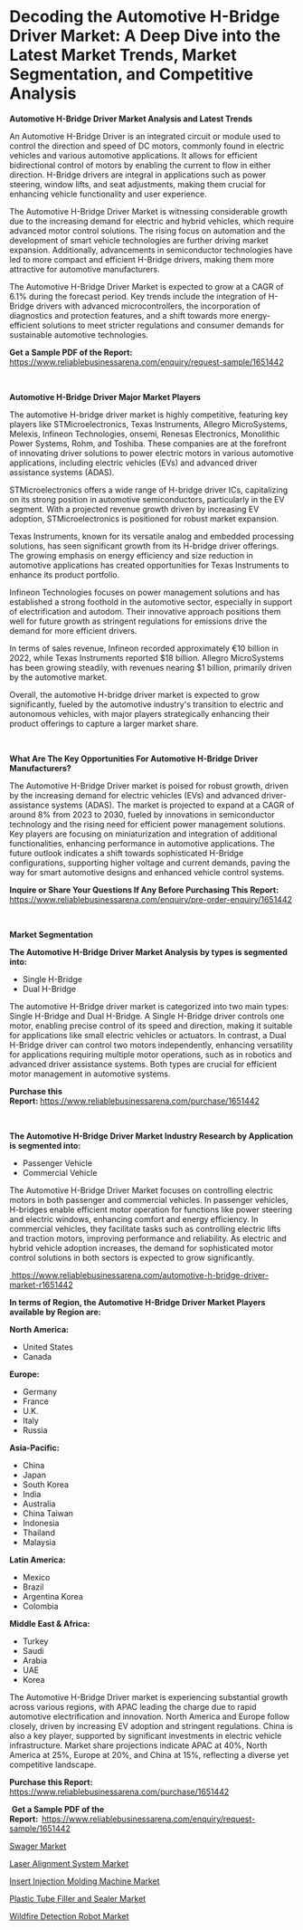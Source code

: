 <p><h1>Decoding the Automotive H-Bridge Driver Market: A Deep Dive into the Latest Market Trends, Market Segmentation, and Competitive Analysis</h1></p><p><strong>Automotive H-Bridge Driver Market Analysis and Latest Trends</strong></p>
<p><p>An Automotive H-Bridge Driver is an integrated circuit or module used to control the direction and speed of DC motors, commonly found in electric vehicles and various automotive applications. It allows for efficient bidirectional control of motors by enabling the current to flow in either direction. H-Bridge drivers are integral in applications such as power steering, window lifts, and seat adjustments, making them crucial for enhancing vehicle functionality and user experience.</p><p>The Automotive H-Bridge Driver Market is witnessing considerable growth due to the increasing demand for electric and hybrid vehicles, which require advanced motor control solutions. The rising focus on automation and the development of smart vehicle technologies are further driving market expansion. Additionally, advancements in semiconductor technologies have led to more compact and efficient H-Bridge drivers, making them more attractive for automotive manufacturers.</p><p>The Automotive H-Bridge Driver Market is expected to grow at a CAGR of 6.1% during the forecast period. Key trends include the integration of H-Bridge drivers with advanced microcontrollers, the incorporation of diagnostics and protection features, and a shift towards more energy-efficient solutions to meet stricter regulations and consumer demands for sustainable automotive technologies.</p></p>
<p><strong>Get a Sample PDF of the Report:&nbsp;</strong> <a href="https://www.reliablebusinessarena.com/enquiry/request-sample/1651442?utm_campaign=3521&utm_medium=2&utm_source=Github&utm_content=ia&utm_term=23032025&utm_id=automotive-h-bridge-driver">https://www.reliablebusinessarena.com/enquiry/request-sample/1651442</a></p>
<p>&nbsp;</p>
<p><strong>Automotive H-Bridge Driver Major Market Players</strong></p>
<p><p>The automotive H-bridge driver market is highly competitive, featuring key players like STMicroelectronics, Texas Instruments, Allegro MicroSystems, Melexis, Infineon Technologies, onsemi, Renesas Electronics, Monolithic Power Systems, Rohm, and Toshiba. These companies are at the forefront of innovating driver solutions to power electric motors in various automotive applications, including electric vehicles (EVs) and advanced driver assistance systems (ADAS).</p><p>STMicroelectronics offers a wide range of H-bridge driver ICs, capitalizing on its strong position in automotive semiconductors, particularly in the EV segment. With a projected revenue growth driven by increasing EV adoption, STMicroelectronics is positioned for robust market expansion.</p><p>Texas Instruments, known for its versatile analog and embedded processing solutions, has seen significant growth from its H-bridge driver offerings. The growing emphasis on energy efficiency and size reduction in automotive applications has created opportunities for Texas Instruments to enhance its product portfolio.</p><p>Infineon Technologies focuses on power management solutions and has established a strong foothold in the automotive sector, especially in support of electrification and autodom. Their innovative approach positions them well for future growth as stringent regulations for emissions drive the demand for more efficient drivers.</p><p>In terms of sales revenue, Infineon recorded approximately €10 billion in 2022, while Texas Instruments reported $18 billion. Allegro MicroSystems has been growing steadily, with revenues nearing $1 billion, primarily driven by the automotive market.</p><p>Overall, the automotive H-bridge driver market is expected to grow significantly, fueled by the automotive industry's transition to electric and autonomous vehicles, with major players strategically enhancing their product offerings to capture a larger market share.</p></p>
<p>&nbsp;</p>
<p><strong>What Are The Key Opportunities For Automotive H-Bridge Driver Manufacturers?</strong></p>
<p><p>The Automotive H-Bridge Driver market is poised for robust growth, driven by the increasing demand for electric vehicles (EVs) and advanced driver-assistance systems (ADAS). The market is projected to expand at a CAGR of around 8% from 2023 to 2030, fueled by innovations in semiconductor technology and the rising need for efficient power management solutions. Key players are focusing on miniaturization and integration of additional functionalities, enhancing performance in automotive applications. The future outlook indicates a shift towards sophisticated H-Bridge configurations, supporting higher voltage and current demands, paving the way for smart automotive designs and enhanced vehicle control systems.</p></p>
<p><strong>Inquire or Share Your Questions If Any Before Purchasing This Report:</strong> <a href="https://www.reliablebusinessarena.com/enquiry/pre-order-enquiry/1651442?utm_campaign=3521&utm_medium=2&utm_source=Github&utm_content=ia&utm_term=23032025&utm_id=automotive-h-bridge-driver">https://www.reliablebusinessarena.com/enquiry/pre-order-enquiry/1651442</a></p>
<p>&nbsp;</p>
<p><strong>Market Segmentation</strong></p>
<p><strong>The Automotive H-Bridge Driver Market Analysis by types is segmented into:</strong></p>
<p><ul><li>Single H-Bridge</li><li>Dual H-Bridge</li></ul></p>
<p><p>The automotive H-Bridge driver market is categorized into two main types: Single H-Bridge and Dual H-Bridge. A Single H-Bridge driver controls one motor, enabling precise control of its speed and direction, making it suitable for applications like small electric vehicles or actuators. In contrast, a Dual H-Bridge driver can control two motors independently, enhancing versatility for applications requiring multiple motor operations, such as in robotics and advanced driver assistance systems. Both types are crucial for efficient motor management in automotive systems.</p></p>
<p><strong>Purchase this Report:&nbsp;</strong><a href="https://www.reliablebusinessarena.com/purchase/1651442?utm_campaign=3521&utm_medium=2&utm_source=Github&utm_content=ia&utm_term=23032025&utm_id=automotive-h-bridge-driver">https://www.reliablebusinessarena.com/purchase/1651442</a></p>
<p>&nbsp;</p>
<p><strong>The Automotive H-Bridge Driver Market Industry Research by Application is segmented into:</strong></p>
<p><ul><li>Passenger Vehicle</li><li>Commercial Vehicle</li></ul></p>
<p><p>The Automotive H-Bridge Driver Market focuses on controlling electric motors in both passenger and commercial vehicles. In passenger vehicles, H-bridges enable efficient motor operation for functions like power steering and electric windows, enhancing comfort and energy efficiency. In commercial vehicles, they facilitate tasks such as controlling electric lifts and traction motors, improving performance and reliability. As electric and hybrid vehicle adoption increases, the demand for sophisticated motor control solutions in both sectors is expected to grow significantly.</p></p>
<p><a href="https://www.reliablebusinessarena.com/automotive-h-bridge-driver-market-r1651442?utm_campaign=3521&utm_medium=2&utm_source=Github&utm_content=ia&utm_term=23032025&utm_id=automotive-h-bridge-driver">&nbsp;https://www.reliablebusinessarena.com/automotive-h-bridge-driver-market-r1651442</a></p>
<p><strong>In terms of Region, the Automotive H-Bridge Driver Market Players available by Region are:</strong></p>
<p>
    <p> <strong> North America: </strong>
        <ul>
            <li>United States</li>
            <li>Canada</li>
        </ul>
        </p> 
    <p> <strong> Europe: </strong>
        <ul>
            <li>Germany</li>
            <li>France</li>
            <li>U.K.</li>
            <li>Italy</li>
            <li>Russia</li>
        </ul>
        </p> 
    <p> <strong> Asia-Pacific: </strong>
        <ul>
            <li>China</li>
            <li>Japan</li>
            <li>South Korea</li>
            <li>India</li>
            <li>Australia</li>
            <li>China Taiwan</li>
            <li>Indonesia</li>
            <li>Thailand</li>
            <li>Malaysia</li>
        </ul>
        </p> 
    <p> <strong> Latin America: </strong>
        <ul>
            <li>Mexico</li>
            <li>Brazil</li>
            <li>Argentina Korea</li>
            <li>Colombia</li>
        </ul>
        </p> 
    <p> <strong> Middle East & Africa: </strong>
        <ul>
            <li>Turkey</li>
            <li>Saudi</li>
            <li>Arabia</li>
            <li>UAE</li>
            <li>Korea</li>
        </ul>
    </p>
    </p>
<p><p>The Automotive H-Bridge Driver market is experiencing substantial growth across various regions, with APAC leading the charge due to rapid automotive electrification and innovation. North America and Europe follow closely, driven by increasing EV adoption and stringent regulations. China is also a key player, supported by significant investments in electric vehicle infrastructure. Market share projections indicate APAC at 40%, North America at 25%, Europe at 20%, and China at 15%, reflecting a diverse yet competitive landscape.</p></p>
<p><strong>Purchase this Report: </strong><a href="https://www.reliablebusinessarena.com/purchase/1651442?utm_campaign=3521&utm_medium=2&utm_source=Github&utm_content=ia&utm_term=23032025&utm_id=automotive-h-bridge-driver">https://www.reliablebusinessarena.com/purchase/1651442</a></p>
<p>&nbsp;<strong>Get a Sample PDF of the Report:&nbsp;&nbsp;</strong><a href="https://www.reliablebusinessarena.com/enquiry/request-sample/1651442?utm_campaign=3521&utm_medium=2&utm_source=Github&utm_content=ia&utm_term=23032025&utm_id=automotive-h-bridge-driver">https://www.reliablebusinessarena.com/enquiry/request-sample/1651442</a></p>
<p><strong></strong></p>
<p><p><a href="https://www.linkedin.com/pulse/navigating-swager-market-incorporating-trends-size-company-revenue-wgale?utm_campaign=3521&utm_medium=2&utm_source=Github&utm_content=ia&utm_term=23032025&utm_id=automotive-h-bridge-driver">Swager Market</a></p><p><a href="https://www.linkedin.com/pulse/impact-latest-trends-laser-alignment-system-market-growth-forecasted-ic66f?utm_campaign=3521&utm_medium=2&utm_source=Github&utm_content=ia&utm_term=23032025&utm_id=automotive-h-bridge-driver">Laser Alignment System Market</a></p><p><a href="https://www.linkedin.com/pulse/insert-injection-molding-machine-market-forecasting-share-size-wrb4f?utm_campaign=3521&utm_medium=2&utm_source=Github&utm_content=ia&utm_term=23032025&utm_id=automotive-h-bridge-driver">Insert Injection Molding Machine Market</a></p><p><a href="https://www.linkedin.com/pulse/global-plastic-tube-filler-sealer-market-focus-product-khyqe?utm_campaign=3521&utm_medium=2&utm_source=Github&utm_content=ia&utm_term=23032025&utm_id=automotive-h-bridge-driver">Plastic Tube Filler and Sealer Market</a></p><p><a href="https://github.com/haajipauget/Market-Research-Report-List-1/blob/main/wildfire-detection-robot-market.md?utm_campaign=3521&utm_medium=2&utm_source=Github&utm_content=ia&utm_term=23032025&utm_id=automotive-h-bridge-driver">Wildfire Detection Robot Market</a></p></p>